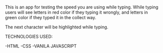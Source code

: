 This is an app for testing the speed you are using while typing.
While typing users will see letters in red color if they typing it wrongly, and letters in green color if they typed it in the collect way.

The next character will be highlighted while typing.

TECHNOLOGIES USED:

-HTML
-CSS
-VANILA JAVASCRIPT
